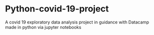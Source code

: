 # Python-covid-19-project
A covid 19 exploratory data analysis project in guidance with Datacamp made in python via jupyter notebooks
